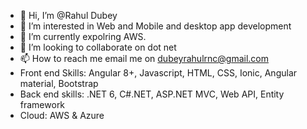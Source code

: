- 👋 Hi, I’m @Rahul Dubey
- 👀 I’m interested in Web and Mobile and desktop app development
- 🌱 I’m currently expolring AWS.
- 💞️ I’m looking to collaborate on dot net
- 📫 How to reach me email me on dubeyrahulrnc@gmail.com
- Front end Skills: Angular 8+, Javascript, HTML, CSS, Ionic, Angular material, Bootstrap
- Back end skills: .NET 6, C#.NET, ASP.NET MVC, Web API, Entity framework
- Cloud: AWS & Azure
<!---
Zen-Rahul/Zen-Rahul is a ✨ special ✨ repository because its `README.md` (this file) appears on your GitHub profile.
You can click the Preview link to take a look at your changes.
--->
